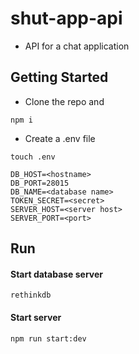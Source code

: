 # shut-app-api
* API for a chat application

## Getting Started
* Clone the repo and
```
npm i
```

* Create a .env file
```
touch .env
```

```
DB_HOST=<hostname>
DB_PORT=28015
DB_NAME=<database name>
TOKEN_SECRET=<secret>
SERVER_HOST=<server host>
SERVER_PORT=<port>
```
## Run 

#### Start database server
```
rethinkdb
```
#### Start server
```
npm run start:dev
```


